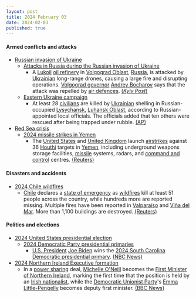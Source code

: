 ```yaml
---
layout: post
title: 2024 February 03
date: 2024-02-03
published: true
---
```



#### Armed conflicts and attacks

* [Russian invasion of Ukraine](https://en.wikipedia.org/wiki/Russian_invasion_of_Ukraine "Russian invasion of Ukraine")
  * [Attacks in Russia during the Russian invasion of Ukraine](https://en.wikipedia.org/wiki/Attacks_in_Russia_during_the_Russian_invasion_of_Ukraine "Attacks in Russia during the Russian invasion of Ukraine")
    * A [Lukoil](https://en.wikipedia.org/wiki/Lukoil "Lukoil") [oil refinery](https://en.wikipedia.org/wiki/Oil_refinery "Oil refinery") in [Volgograd Oblast](https://en.wikipedia.org/wiki/Volgograd_Oblast "Volgograd Oblast"), [Russia](https://en.wikipedia.org/wiki/Russia "Russia"), is attacked by [Ukrainian](https://en.wikipedia.org/wiki/Ukraine "Ukraine") long-range drones, causing a large fire and disrupting operations. [Volgograd governor](https://en.wikipedia.org/wiki/Governor_of_Volgograd_Oblast "Governor of Volgograd Oblast") [Andrey Bocharov](https://en.wikipedia.org/wiki/Andrey_Bocharov "Andrey Bocharov") says that the attack was repelled by [air defences](https://en.wikipedia.org/wiki/Anti-aircraft_warfare "Anti-aircraft warfare"). [(*Kyiv Post*)](https://www.kyivpost.com/post/27558)
  * [Eastern Ukraine campaign](https://en.wikipedia.org/wiki/Eastern_Ukraine_campaign "Eastern Ukraine campaign")
    * At least 28 [civilians](https://en.wikipedia.org/wiki/Civilian "Civilian") are killed by [Ukrainian](https://en.wikipedia.org/wiki/Armed_Forces_of_Ukraine "Armed Forces of Ukraine") shelling in Russian-occupied [Lysychansk](https://en.wikipedia.org/wiki/Lysychansk "Lysychansk"), [Luhansk Oblast](https://en.wikipedia.org/wiki/Luhansk_Oblast "Luhansk Oblast"), according to Russian-appointed local officials. The officials added that ten others were rescued after being trapped under rubble. [(AP)](https://apnews.com/article/russia-ukraine-lysychansk-bakery-shelling-war-61ce6fc809bd73ac0fa994e8b7e84286)
* [Red Sea crisis](https://en.wikipedia.org/wiki/Red_Sea_crisis "Red Sea crisis")
  * [2024 missile strikes in Yemen](https://en.wikipedia.org/wiki/2024_missile_strikes_in_Yemen "2024 missile strikes in Yemen")
    * The [United States](https://en.wikipedia.org/wiki/United_States "United States") and [United Kingdom](https://en.wikipedia.org/wiki/United_Kingdom "United Kingdom") launch [airstrikes](https://en.wikipedia.org/wiki/Airstrike "Airstrike") against 36 [Houthi](https://en.wikipedia.org/wiki/Houthi_movement "Houthi movement") targets in [Yemen](https://en.wikipedia.org/wiki/Yemen "Yemen"), including underground weapons storage facilities, [missile](https://en.wikipedia.org/wiki/Missile "Missile") systems, radars, and [command and control](https://en.wikipedia.org/wiki/Command_and_control "Command and control") centres. [(Reuters)](https://www.reuters.com/world/middle-east/us-carrying-out-new-strikes-yemen-us-officials-say-2024-02-03/)

#### Disasters and accidents

* [2024 Chile wildfires](https://en.wikipedia.org/wiki/2024_Chile_wildfires "2024 Chile wildfires")
  * [Chile](https://en.wikipedia.org/wiki/Chile "Chile") declares a [state of emergency](https://en.wikipedia.org/wiki/State_of_emergency "State of emergency") as [wildfires](https://en.wikipedia.org/wiki/Wildfire "Wildfire") kill at least 51 people across the country, while hundreds more are reported missing. Multiple fires have been reported in [Valparaíso](https://en.wikipedia.org/wiki/Valpara%C3%ADso "Valparaíso") and [Viña del Mar](https://en.wikipedia.org/wiki/Vi%C3%B1a_del_Mar "Viña del Mar"). More than 1,100 buildings are destroyed. [(Reuters)](https://www.reuters.com/business/environment/raging-forest-fires-kill-least-19-chile-toll-expected-rise-2024-02-03/)

#### Politics and elections

* [2024 United States presidential election](https://en.wikipedia.org/wiki/2024_United_States_presidential_election "2024 United States presidential election")
  * [2024 Democratic Party presidential primaries](https://en.wikipedia.org/wiki/2024_Democratic_Party_presidential_primaries "2024 Democratic Party presidential primaries")
    * [U.S. President](https://en.wikipedia.org/wiki/President_of_the_United_States "President of the United States") [Joe Biden](https://en.wikipedia.org/wiki/Joe_Biden "Joe Biden") wins the [2024 South Carolina Democratic presidential primary](https://en.wikipedia.org/wiki/2024_South_Carolina_Democratic_presidential_primary "2024 South Carolina Democratic presidential primary"). [(NBC News)](https://www.nbcnews.com/politics/2024-primary-elections/south-carolina-president-results)
* [2024 Northern Ireland Executive formation](https://en.wikipedia.org/wiki/2024_Northern_Ireland_Executive_formation "2024 Northern Ireland Executive formation")
  * In a [power sharing](https://en.wikipedia.org/wiki/Power_sharing "Power sharing") deal, [Michelle O'Neill](https://en.wikipedia.org/wiki/Michelle_O%27Neill "Michelle O'Neill") becomes the [First Minister of Northern Ireland](https://en.wikipedia.org/wiki/First_Minister_of_Northern_Ireland "First Minister of Northern Ireland"), marking the first time that the position is held by an [Irish nationalist](https://en.wikipedia.org/wiki/Irish_nationalism "Irish nationalism"), while the [Democratic Unionist Party](https://en.wikipedia.org/wiki/Democratic_Unionist_Party "Democratic Unionist Party")'s [Emma Little-Pengelly](https://en.wikipedia.org/wiki/Emma_Little-Pengelly "Emma Little-Pengelly") becomes deputy first minister. [(BBC News)](https://www.bbc.com/news/uk-northern-ireland-politics-68180505)

